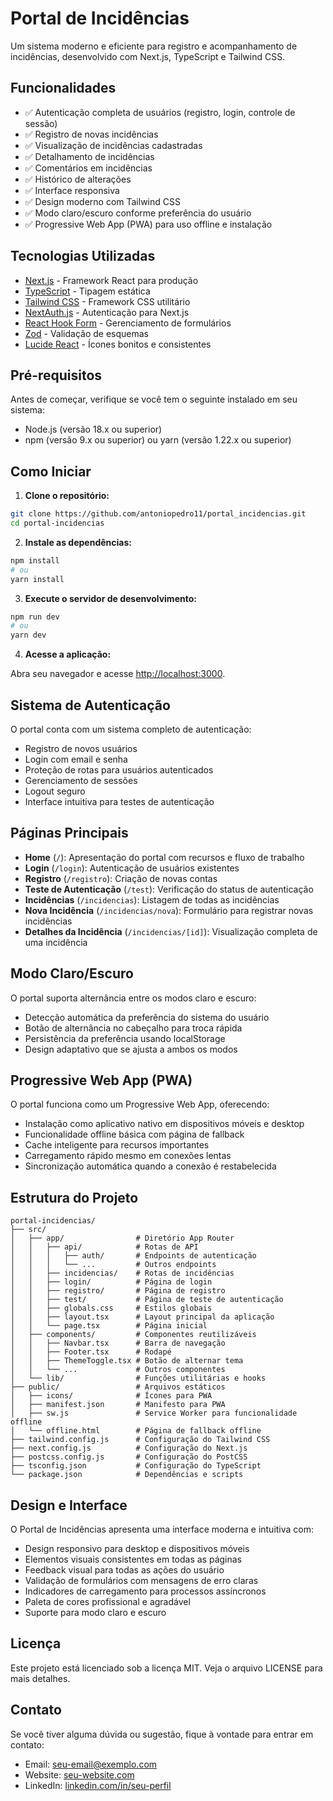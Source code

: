 # Portal de Incidências

Um sistema moderno e eficiente para registro e acompanhamento de incidências, desenvolvido com Next.js, TypeScript e Tailwind CSS.

## Funcionalidades

- ✅ Autenticação completa de usuários (registro, login, controle de sessão)
- ✅ Registro de novas incidências
- ✅ Visualização de incidências cadastradas
- ✅ Detalhamento de incidências
- ✅ Comentários em incidências
- ✅ Histórico de alterações
- ✅ Interface responsiva
- ✅ Design moderno com Tailwind CSS
- ✅ Modo claro/escuro conforme preferência do usuário
- ✅ Progressive Web App (PWA) para uso offline e instalação

## Tecnologias Utilizadas

- [Next.js](https://nextjs.org/) - Framework React para produção
- [TypeScript](https://www.typescriptlang.org/) - Tipagem estática
- [Tailwind CSS](https://tailwindcss.com/) - Framework CSS utilitário
- [NextAuth.js](https://next-auth.js.org/) - Autenticação para Next.js
- [React Hook Form](https://react-hook-form.com/) - Gerenciamento de formulários
- [Zod](https://github.com/colinhacks/zod) - Validação de esquemas
- [Lucide React](https://lucide.dev/) - Ícones bonitos e consistentes

## Pré-requisitos

Antes de começar, verifique se você tem o seguinte instalado em seu sistema:

- Node.js (versão 18.x ou superior)
- npm (versão 9.x ou superior) ou yarn (versão 1.22.x ou superior)

## Como Iniciar

1. **Clone o repositório:**

```bash
git clone https://github.com/antoniopedro11/portal_incidencias.git
cd portal-incidencias
```

2. **Instale as dependências:**

```bash
npm install
# ou
yarn install
```

3. **Execute o servidor de desenvolvimento:**

```bash
npm run dev
# ou
yarn dev
```

4. **Acesse a aplicação:**

Abra seu navegador e acesse [http://localhost:3000](http://localhost:3000).

## Sistema de Autenticação

O portal conta com um sistema completo de autenticação:

- Registro de novos usuários
- Login com email e senha
- Proteção de rotas para usuários autenticados
- Gerenciamento de sessões
- Logout seguro
- Interface intuitiva para testes de autenticação

## Páginas Principais

- **Home** (`/`): Apresentação do portal com recursos e fluxo de trabalho
- **Login** (`/login`): Autenticação de usuários existentes
- **Registro** (`/registro`): Criação de novas contas
- **Teste de Autenticação** (`/test`): Verificação do status de autenticação
- **Incidências** (`/incidencias`): Listagem de todas as incidências
- **Nova Incidência** (`/incidencias/nova`): Formulário para registrar novas incidências
- **Detalhes da Incidência** (`/incidencias/[id]`): Visualização completa de uma incidência

## Modo Claro/Escuro

O portal suporta alternância entre os modos claro e escuro:

- Detecção automática da preferência do sistema do usuário
- Botão de alternância no cabeçalho para troca rápida
- Persistência da preferência usando localStorage
- Design adaptativo que se ajusta a ambos os modos

## Progressive Web App (PWA)

O portal funciona como um Progressive Web App, oferecendo:

- Instalação como aplicativo nativo em dispositivos móveis e desktop
- Funcionalidade offline básica com página de fallback
- Cache inteligente para recursos importantes
- Carregamento rápido mesmo em conexões lentas
- Sincronização automática quando a conexão é restabelecida

## Estrutura do Projeto

```
portal-incidencias/
├── src/
│   ├── app/                # Diretório App Router 
│   │   ├── api/            # Rotas de API
│   │   │   ├── auth/       # Endpoints de autenticação
│   │   │   └── ...         # Outros endpoints
│   │   ├── incidencias/    # Rotas de incidências
│   │   ├── login/          # Página de login
│   │   ├── registro/       # Página de registro
│   │   ├── test/           # Página de teste de autenticação
│   │   ├── globals.css     # Estilos globais
│   │   ├── layout.tsx      # Layout principal da aplicação
│   │   └── page.tsx        # Página inicial
│   ├── components/         # Componentes reutilizáveis
│   │   ├── Navbar.tsx      # Barra de navegação
│   │   ├── Footer.tsx      # Rodapé
│   │   ├── ThemeToggle.tsx # Botão de alternar tema
│   │   └── ...             # Outros componentes
│   └── lib/                # Funções utilitárias e hooks
├── public/                 # Arquivos estáticos
│   ├── icons/              # Ícones para PWA
│   ├── manifest.json       # Manifesto para PWA
│   ├── sw.js               # Service Worker para funcionalidade offline
│   └── offline.html        # Página de fallback offline
├── tailwind.config.js      # Configuração do Tailwind CSS
├── next.config.js          # Configuração do Next.js
├── postcss.config.js       # Configuração do PostCSS
├── tsconfig.json           # Configuração do TypeScript
└── package.json            # Dependências e scripts
```

## Design e Interface

O Portal de Incidências apresenta uma interface moderna e intuitiva com:

- Design responsivo para desktop e dispositivos móveis
- Elementos visuais consistentes em todas as páginas
- Feedback visual para todas as ações do usuário
- Validação de formulários com mensagens de erro claras
- Indicadores de carregamento para processos assíncronos
- Paleta de cores profissional e agradável
- Suporte para modo claro e escuro

## Licença

Este projeto está licenciado sob a licença MIT. Veja o arquivo LICENSE para mais detalhes.

## Contato

Se você tiver alguma dúvida ou sugestão, fique à vontade para entrar em contato:

- Email: seu-email@exemplo.com
- Website: [seu-website.com](https://seu-website.com)
- LinkedIn: [linkedin.com/in/seu-perfil](https://linkedin.com/in/seu-perfil) 
